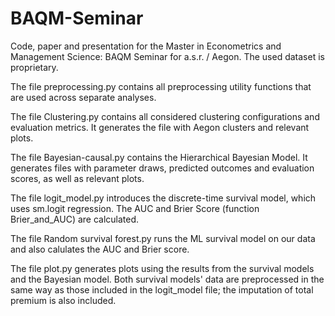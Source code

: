 # BAQM-Seminar
Code, paper and presentation for the Master in Econometrics and Management Science: BAQM Seminar for a.s.r. / Aegon. The used dataset is proprietary.

The file preprocessing.py contains all preprocessing utility functions that are used across separate analyses.

The file Clustering.py contains all considered clustering configurations and evaluation metrics. It generates the file with Aegon clusters and relevant plots.

The file Bayesian-causal.py contains the Hierarchical Bayesian Model. It generates files with parameter draws, predicted outcomes and evaluation scores, as well as relevant plots.

The file logit_model.py introduces the discrete-time survival model, which uses sm.logit regression. The AUC and Brier Score (function Brier_and_AUC) are calculated. 

The file Random survival forest.py runs the ML survival model on our data and also calulates the AUC and Brier score.

The file plot.py generates plots using the results from the survival models and the Bayesian model.
Both survival models' data are preprocessed in the same way as those included in the logit_model file; the imputation of total premium is also included.
